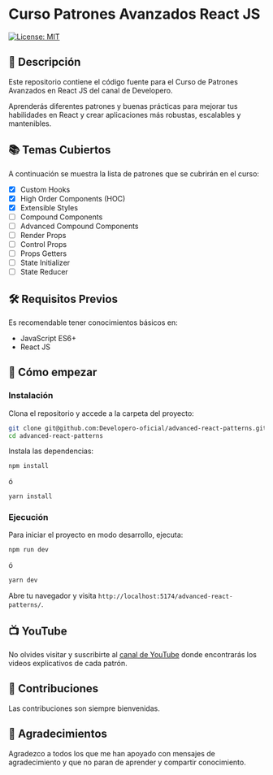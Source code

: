 # Curso Patrones Avanzados React JS

[![License: MIT](https://img.shields.io/badge/License-MIT-yellow.svg)](https://opensource.org/licenses/MIT)

## 📖 Descripción

Este repositorio contiene el código fuente para el Curso de Patrones Avanzados en React JS del canal de Developero.

Aprenderás diferentes patrones y buenas prácticas para mejorar tus habilidades en React y crear aplicaciones más robustas, escalables y mantenibles.

## 📚 Temas Cubiertos

A continuación se muestra la lista de patrones que se cubrirán en el curso:

- [x] Custom Hooks
- [x] High Order Components (HOC)
- [x] Extensible Styles
- [ ] Compound Components
- [ ] Advanced Compound Components
- [ ] Render Props
- [ ] Control Props
- [ ] Props Getters
- [ ] State Initializer
- [ ] State Reducer

## 🛠️ Requisitos Previos

Es recomendable tener conocimientos básicos en:

- JavaScript ES6+
- React JS

## 🚀 Cómo empezar

### Instalación

Clona el repositorio y accede a la carpeta del proyecto:

```bash
git clone git@github.com:Developero-oficial/advanced-react-patterns.git
cd advanced-react-patterns
```

Instala las dependencias:

```bash
npm install
```

ó

```bash
yarn install
```

### Ejecución

Para iniciar el proyecto en modo desarrollo, ejecuta:

```bash
npm run dev
```

ó

```bash
yarn dev
```

Abre tu navegador y visita `http://localhost:5174/advanced-react-patterns/`.

## 📺 YouTube

No olvides visitar y suscribirte al [canal de YouTube](https://www.youtube.com/c/developero) donde encontrarás los videos explicativos de cada patrón.

## 🤝 Contribuciones

Las contribuciones son siempre bienvenidas.

## 🙏 Agradecimientos

Agradezco a todos los que me han apoyado con mensajes de agradecimiento y que no paran de aprender y compartir conocimiento.
